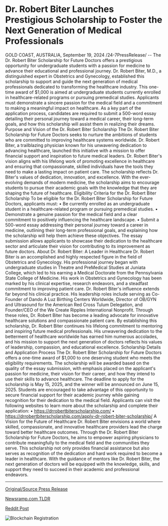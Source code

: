 # Dr. Robert Biter Launches Prestigious Scholarship to Foster the Next Generation of Medical Professionals

GOLD COAST, AUSTRALIA, September 19, 2024 /24-7PressRelease/ -- The Dr. Robert Biter Scholarship for Future Doctors offers a prestigious opportunity for undergraduate students with a passion for medicine to advance their educational and professional journey. Dr. Robert Biter, M.D., a distinguished expert in Obstetrics and Gynecology, established this scholarship to support and guide the next generation of medical professionals dedicated to transforming the healthcare industry.  This one-time award of $1,000 is aimed at undergraduate students currently enrolled in healthcare-related programs or pursuing premedical studies. Applicants must demonstrate a sincere passion for the medical field and a commitment to making a meaningful impact on healthcare. As a key part of the application process, candidates are required to submit a 500-word essay detailing their personal journey toward a medical career, their long-term goals, and how this scholarship will assist them in realizing their dreams.  Purpose and Vision of the Dr. Robert Biter Scholarship The Dr. Robert Biter Scholarship for Future Doctors seeks to nurture the ambitions of students who are committed to improving healthcare systems worldwide. Dr. Robert Biter, a trailblazing physician known for his unwavering dedication to advancing healthcare, launched this initiative with a mission to offer financial support and inspiration to future medical leaders. Dr. Robert Biter's vision aligns with his lifelong work of promoting excellence in healthcare and ensuring that compassionate, skilled individuals have the tools they need to make a lasting impact on patient care.  The scholarship reflects Dr. Biter's values of dedication, innovation, and excellence. With the ever-evolving demands of modern medicine, the scholarship aims to encourage students to pursue their academic goals with the knowledge that they are shaping the future of healthcare.  Eligibility Criteria for the Dr. Robert Biter Scholarship To be eligible for the Dr. Robert Biter Scholarship for Future Doctors, applicants must: •	Be currently enrolled as an undergraduate student in a healthcare-related program or pursuing premedical studies. •	Demonstrate a genuine passion for the medical field and a clear commitment to positively influencing the healthcare landscape. •	Submit a 500-word essay addressing their personal journey toward a career in medicine, outlining their long-term professional goals, and explaining how the scholarship will help them achieve these objectives.  The essay submission allows applicants to showcase their dedication to the healthcare sector and articulate their vision for contributing to its improvement as future doctors.  About Dr. Robert Biter: A Leader in Healthcare Dr. Robert Biter is an accomplished and highly respected figure in the field of Obstetrics and Gynecology. His professional journey began with undergraduate studies in Theatre and PreMedical Studies at Juniata College, which led to his earning a Medical Doctorate from the Pennsylvania State College of Medicine. His work in Obstetrics and Gynecology has been marked by his clinical expertise, research endeavors, and a steadfast commitment to improving patient care.  Dr. Robert Biter's influence extends far beyond his clinical practice. His leadership roles include serving as Co-Founder of Dando A Luz Birthing Centers Worldwide, Director of OB/GYN and Ultrasound for the American Red Cross Tulum Delegation, and Founder/CEO of the We Create Ripples International Nonprofit. Through these roles, Dr. Robert Biter has become a leading advocate for innovative healthcare solutions and compassionate patient care.  By establishing this scholarship, Dr. Robert Biter continues his lifelong commitment to mentoring and inspiring future medical professionals. His unwavering dedication to the betterment of healthcare worldwide has earned him numerous accolades, and his mission to support the next generation of doctors reflects his values of leadership, compassion, and educational excellence.  Scholarship Details and Application Process The Dr. Robert Biter Scholarship for Future Doctors offers a one-time award of $1,000 to one deserving student who meets the eligibility requirements. The scholarship will be awarded based on the quality of the essay submission, with emphasis placed on the applicant's passion for medicine, their vision for their career, and how they intend to use their skills to advance healthcare.  The deadline to apply for the scholarship is May 15, 2025, and the winner will be announced on June 15, 2025. Students are encouraged to take advantage of this opportunity to secure financial support for their academic journey while gaining recognition for their dedication to the medical field.  Applicants can visit the following websites to learn more about the scholarship and complete their application:  •	https://drrobertbiterscholarship.com/ •	https://drrobertbiterscholarship.com/apply-dr-robert-biter-scholarship/  A Vision for the Future of Healthcare Dr. Robert Biter envisions a world where skilled, compassionate, and innovative healthcare providers lead the charge toward better healthcare outcomes. Through the Dr. Robert Biter Scholarship for Future Doctors, he aims to empower aspiring physicians to contribute meaningfully to the medical field and the communities they serve. This scholarship not only provides financial assistance but also serves as recognition of the dedication and hard work required to become a leader in healthcare.  With the guidance of mentors like Dr. Robert Biter, the next generation of doctors will be equipped with the knowledge, skills, and support they need to succeed in their academic and professional endeavors. 

---

[Original/Source Press Release](https://www.24-7pressrelease.com/press-release/514466/dr-robert-biter-launches-prestigious-scholarship-to-foster-the-next-generation-of-medical-professionals)
                    

[Newsramp.com TLDR](https://newsramp.com/curated-news/dr-robert-biter-scholarship-empowering-future-medical-leaders/b4c81be79cdbfe99d3f66af79841d46d) 

 



[Reddit Post](https://www.reddit.com/r/AwardsAndRecognition/comments/1fkf2jv/dr_robert_biter_scholarship_empowering_future/) 



![Blockchain Registration](https://cdn.newsramp.app/24-7PressRelease/qrcode/249/19/loftjbw0.webp)
